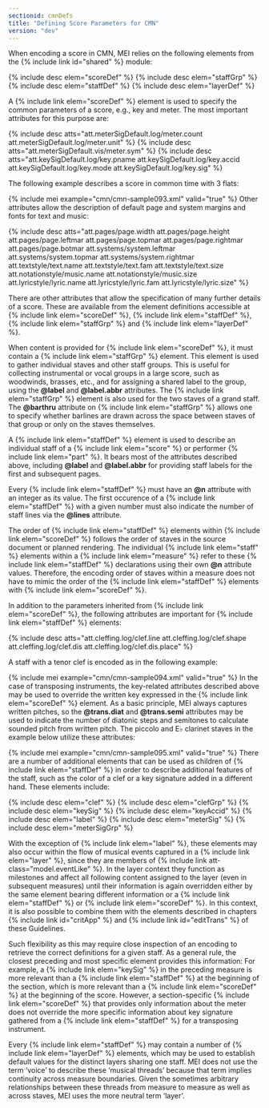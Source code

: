 ```yaml
---
sectionid: cmnDefs
title: "Defining Score Parameters for CMN"
version: "dev"
---
```


When encoding a score in CMN, MEI relies on the following elements from the {% include link id="shared" %} module:



{% include desc elem="scoreDef" %}
{% include desc elem="staffGrp" %}
{% include desc elem="staffDef" %}
{% include desc elem="layerDef" %}




A {% include link elem="scoreDef" %} element is used to specify the common parameters of a
score, e.g., key and meter. The most important attributes for this purpose are:



{% include desc atts="att.meterSigDefault.log/meter.count att.meterSigDefault.log/meter.unit" %}
{% include desc atts="att.meterSigDefault.vis/meter.sym" %}
{% include desc atts="att.keySigDefault.log/key.pname att.keySigDefault.log/key.accid att.keySigDefault.log/key.mode
att.keySigDefault.log/key.sig" %}




The following example describes a score in common time with 3 flats:

{% include mei example="cmn/cmn-sample093.xml" valid="true" %}
Other attributes allow the description of default page and system margins and fonts
for
text and music:



{% include desc atts="att.pages/page.width att.pages/page.height att.pages/page.leftmar att.pages/page.topmar
att.pages/page.rightmar att.pages/page.botmar att.systems/system.leftmar att.systems/system.topmar
att.systems/system.rightmar att.textstyle/text.name att.textstyle/text.fam att.textstyle/text.size
att.notationstyle/music.name att.notationstyle/music.size att.lyricstyle/lyric.name
att.lyricstyle/lyric.fam att.lyricstyle/lyric.size" %}




There are other attributes that allow the specification of many further details of
a score.
These are available from the element definitions accessible at {% include link elem="scoreDef" %}, {% include link elem="staffDef" %}, {% include link elem="staffGrp" %} and {% include link elem="layerDef" %}.

When content is provided for {% include link elem="scoreDef" %}, it must contain a {% include link elem="staffGrp" %} element. This element is used to gather individual staves and
other staff groups. This is useful for collecting instrumental or vocal groups in
a large
score, such as woodwinds, brasses, etc., and for assigning a shared label to the group,
using the **@label** and **@label.abbr** attributes. The {% include link elem="staffGrp" %} element is also used for the two staves of a grand staff. The
**@barthru** attribute on {% include link elem="staffGrp" %} allows one to specify
whether barlines are drawn across the space between staves of that group or only on
the
staves themselves.

A {% include link elem="staffDef" %} element is used to describe an individual staff of a {% include link elem="score" %} or performer {% include link elem="part" %}. It bears most of the
attributes described above, including **@label** and **@label.abbr** for
providing staff labels for the first and subsequent pages.

Every {% include link elem="staffDef" %} must have an **@n** attribute with an integer as
its value. The first occurence of a {% include link elem="staffDef" %} with a given number must
also indicate the number of staff lines via the **@lines** attribute.

The order of {% include link elem="staffDef" %} elements within {% include link elem="scoreDef" %}
follows the order of staves in the source document or planned rendering. The individual
{% include link elem="staff" %} elements within a {% include link elem="measure" %} refer to these {% include link elem="staffDef" %} declarations using their own **@n** attribute values.
Therefore, the encoding order of staves within a measure does not have to mimic the
order of
the {% include link elem="staffDef" %} elements with {% include link elem="scoreDef" %}.

In addition to the parameters inherited from {% include link elem="scoreDef" %}, the following
attributes are important for {% include link elem="staffDef" %} elements:



{% include desc atts="att.cleffing.log/clef.line att.cleffing.log/clef.shape att.cleffing.log/clef.dis att.cleffing.log/clef.dis.place" %}




A staff with a tenor clef is encoded as in the following example:

{% include mei example="cmn/cmn-sample094.xml" valid="true" %}
In the case of transposing instruments, the key-related attributes described above
may be
used to override the written key expressed in the {% include link elem="scoreDef" %} element. As
a basic principle, MEI always captures written pitches, so the **@trans.diat** and
**@trans.semi** attributes may be used to indicate the number of diatonic steps and
semitones to calculate sounded pitch from written pitch. The piccolo and E♭ clarinet
staves
in the example below utilize these attributes:

{% include mei example="cmn/cmn-sample095.xml" valid="true" %}
There are a number of additional elements that can be used as children of {% include link elem="staffDef" %} in order to describe additional features of the staff, such as the color of
a clef or a key signature added in a different hand. These elements include:



{% include desc elem="clef" %}
{% include desc elem="clefGrp" %}
{% include desc elem="keySig" %}
{% include desc elem="keyAccid" %}
{% include desc elem="label" %}
{% include desc elem="meterSig" %}
{% include desc elem="meterSigGrp" %}




With the exception of {% include link elem="label" %}, these elements may also occur within the
flow of musical events captured in a {% include link elem="layer" %}, since they are members of
{% include link att-class="model.eventLike" %}. In the layer context they function as
milestones and affect all following content assigned to the layer (even in subsequent
measures) until their information is again overridden either by the same element bearing
different information or a {% include link elem="staffDef" %} or {% include link elem="scoreDef" %}.
In this context, it is also possible to combine them with the elements described in
chapters
{% include link id="critApp" %} and {% include link id="editTrans" %} of these Guidelines.

Such flexibility as this may require close inspection of an encoding to retrieve the
correct definitions for a given staff. As a general rule, the closest preceding and
most
specific element provides this information: For example, a {% include link elem="keySig" %} in
the preceding measure is more relevant than a {% include link elem="staffDef" %} at the
beginning of the section, which is more relevant than a {% include link elem="scoreDef" %} at
the beginning of the score. However, a section-specific {% include link elem="scoreDef" %} that
provides only information about the meter does not override the more specific information
about key signature gathered from a {% include link elem="staffDef" %} for a transposing
instrument.

Every {% include link elem="staffDef" %} may contain a number of {% include link elem="layerDef" %}
elements, which may be used to establish default values for the distinct layers sharing
one
staff. MEI does not use the term ‘voice’ to describe these
‘musical threads’ because that term implies continuity across measure
boundaries. Given the sometimes arbitrary relationships between these threads from
measure
to measure as well as across staves, MEI uses the more neutral term
‘layer’.

